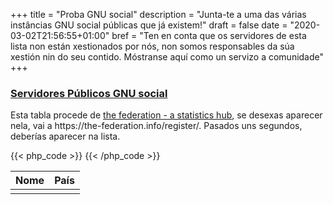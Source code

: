 +++
title = "Proba GNU social"
description = "Junta-te a uma das várias instâncias GNU social públicas que já existem!"
draft = false
date = "2020-03-02T21:56:55+01:00"
bref = "Ten en conta que os servidores de esta lista non están xestionados por nós, non somos responsables da súa xestión nin do seu contido. Móstranse aquí como un servizo a comunidade"
+++

<h3 class="section-head" id="h-basic-template"><a href="#h-basic-template">Servidores Públicos GNU social</a></h3>
  <p>Esta tabla procede de <a href="https://the-federation.info/">the federation - a statistics hub</a>, se desexas aparecer nela, vai a https://the-federation.info/register/<yournode.tld>.
     Pasados uns segundos, deberías aparecer na lista.
  </p> 
  <table class="striped">
    <thead>
      <tr>
        <th>Nome</th>
        <th>País</th>
      </tr>
    </thead>
    <tbody>
    {{< php_code >}}
        <?php
        $query = urlencode('
        {
          nodes(platform: "gnusocial") {
            openSignups
            name
            host
            countryCode
          }
        }
        ');
        $query_result = json_decode(file_get_contents("https://the-federation.info/graphql?query={$query}"), true);
        $query_result = $query_result['data']['nodes'];
        // Filter out instances with closed signups
        $nodes = array_filter($query_result, function ($node) {
            return $node['openSignups'];
        });
        // garbage collect
        unset($query_result);
        ?>
        <?php foreach ($nodes as $node): ?>
        <tr>
            <td>
                <a href="https://<?php echo $node['host']; ?>"><?php echo $node['name']; ?></a>
            </td>
            <td>
                <?php echo $node['countryCode']; ?>
            </td>
        </tr>
        <?php endforeach; ?>
    {{< /php_code >}}
    </tbody>
  </table>
